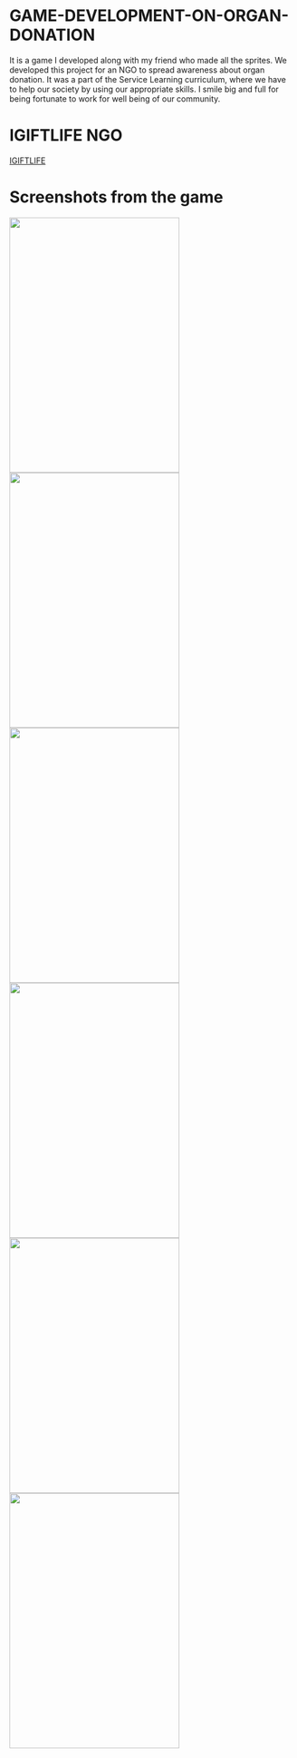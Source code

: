 # GAME-DEVELOPMENT-ON-ORGAN-DONATION
It is a game I developed along with my friend who made all the sprites. We developed this project for an NGO to spread awareness about organ donation. It was a part of the Service Learning curriculum, where we have to help our society by using our appropriate skills. I smile big and full for being fortunate to work for well being of our community.
# IGIFTLIFE NGO
[IGIFTLIFE](https://igiftlife.com/)
# Screenshots from the game
<a href="url"><img src="https://user-images.githubusercontent.com/40148448/59607272-a12c3f00-9130-11e9-957f-c6eb783ae03a.jpg" align="left" height="450" width="300" ></a>
<a href="url"><img src="https://user-images.githubusercontent.com/40148448/59607282-a7222000-9130-11e9-99c8-32444c14c774.jpg" align="left" height="450" width="300" ></a>
<a href="url"><img src="https://user-images.githubusercontent.com/40148448/59607295-ac7f6a80-9130-11e9-873e-47f31afe8fd2.jpg" align="left" height="450" width="300" ></a>
<a href="url"><img src="https://user-images.githubusercontent.com/40148448/59607298-ae492e00-9130-11e9-991d-829ffedddce2.jpg" align="left" height="450" width="300" ></a>
<a href="url"><img src="https://user-images.githubusercontent.com/40148448/59607303-b30de200-9130-11e9-9c00-a7a3e838f687.jpg" align="left" height="450" width="300" ></a>
<a href="url"><img src="https://user-images.githubusercontent.com/40148448/59607308-b5703c00-9130-11e9-8a54-e83721490a25.jpg" align="left" height="450" width="300" ></a>
